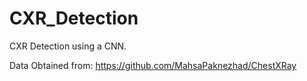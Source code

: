 # CXR_Detection
CXR Detection using a CNN. 

Data Obtained from:
https://github.com/MahsaPaknezhad/ChestXRay
